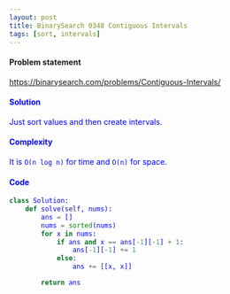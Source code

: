 ```yaml
---
layout: post
title: BinarySearch 0348 Contiguous Intervals
tags: [sort, intervals]
---
```


#### Problem statement

<a href="https://binarysearch.com/problems/Contiguous-Intervals/"> <font color = blue>https://binarysearch.com/problems/Contiguous-Intervals/

#### Solution
Just sort values and then create intervals.

#### Complexity
It is `O(n log n)` for time and `O(n)` for space.

#### Code
```python
class Solution:
    def solve(self, nums):
        ans = []
        nums = sorted(nums)
        for x in nums:
            if ans and x == ans[-1][-1] + 1:
                ans[-1][-1] += 1
            else:
                ans += [[x, x]]

        return ans
```
